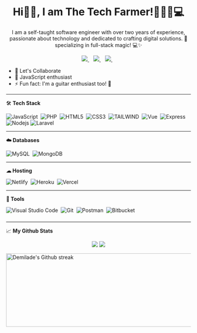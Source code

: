 <H1 align='center'>Hi👋🏿, I am The Tech Farmer!🧑🏿‍🌾💻</H1>
<p align='center'>I am a self-taught software engineer with over two years of experience, passionate about technology and dedicated to crafting digital solutions. 🌱 specializing in full-stack magic! 💻✨
</p>

<p align='center'>

<a href="https://twitter.com/billygotclout">
  <img src="https://img.shields.io/badge/twitter-%231DA1F2.svg?&style=for-the-badge&logo=twitter&logoColor=white" />
</a>&nbsp;&nbsp;
<a href="mailto:williamsoluwademilade@gmail.com">
  <img src="https://img.shields.io/badge/gmail-%23D14836.svg?&style=for-the-badge&logo=gmail&logoColor=white" />
</a>&nbsp;&nbsp;

<a href="https://www.linkedin.com/in/demilade-williams/">
  <img src="https://img.shields.io/badge/linkedin-%230077B5.svg?&style=for-the-badge&logo=linkedin&logoColor=white" />
</a>&nbsp;&nbsp;
<!-- <img src="https://gpvc.arturio.dev/blessedmadukoma"> -->
</p>

- 🚀 Let's Collaborate
- 👋 JavaScript enthusiast 
- ⚡ Fun fact: I'm a guitar enthusiast too! 🎸

---

🛠 <b>Tech Stack</b>

<!-- ![Go](https://img.shields.io/badge/-Golang-29BEB0?style=for-the-badge&logo=go&logoColor=white)&nbsp;
![Python](https://img.shields.io/badge/Python-3670A0?style=for-the-badge&logo=python&logoColor=FFD43B)&nbsp; -->

![JavaScript](https://img.shields.io/badge/-JavaScript-323330?style=for-the-badge&logo=javascript)&nbsp;
![PHP](https://img.shields.io/badge/PHP-777BB4?style=for-the-badge&logo=php&logoColor=white)&nbsp;
![HTML5](https://img.shields.io/badge/html5-%23E34F26.svg?style=for-the-badge&logo=html5&logoColor=white)&nbsp;
![CSS3](https://img.shields.io/badge/css3-%231572B6.svg?style=for-the-badge&logo=css3&logoColor=white)&nbsp;
![TAILWIND](https://img.shields.io/badge/tailwind-%231552B9.svg?style=for-the-badge&logo=tailwindcss&logoColor=white)&nbsp;
![Vue](https://img.shields.io/badge/-Vue-35495E?style=for-the-badge&logo=vue.js)&nbsp;
![Express](https://img.shields.io/badge/Express%20js-000000?style=for-the-badge&logo=express&logoColor=white)&nbsp;
![Nodejs](https://img.shields.io/badge/Node%20js-339933?style=for-the-badge&logo=nodedotjs&logoColor=white)
![Laravel](https://img.shields.io/badge/Laravel-FF2D20?style=for-the-badge&logo=laravel&logoColor=white)

<!-- ![ReactJS](https://img.shields.io/badge/-react.JS-323330?style=for-the-badge&logo=react)&nbsp;
![Next](https://img.shields.io/badge/-Next.JS-35495E?style=for-the-badge&logo=next.js)&nbsp; -->

<!-- ![Flask](https://img.shields.io/badge/Flask-%23000.svg?style=for-the-badge&logo=flask)&nbsp; -->



---

<b>☁️ Databases</b>

<!-- ![PostgreSQL](https://img.shields.io/badge/postgresql-blue.svg?style=for-the-badge&logo=postgresql&logoColor=white)&nbsp; -->

![MySQL](https://img.shields.io/badge/mysql-00758F.svg?style=for-the-badge&logo=mysql&logoColor=F19011)&nbsp;
![MongoDB](https://img.shields.io/badge/MongoDB-4EA94B?style=for-the-badge&logo=mongodb&logoColor=white)&nbsp;


<!-- ![SQLite](https://img.shields.io/badge/sqlite-%2307405e.svg?style=for-the-badge&logo=sqlite)&nbsp; -->

---

**☁ Hosting**

![Netlify](https://img.shields.io/badge/netlify-%23000000.svg?style=for-the-badge&logo=netlify&logoColor=#00C7B7)&nbsp;
![Heroku](https://img.shields.io/badge/heroku-%23430098.svg?style=for-the-badge&logo=heroku&logoColor=white)&nbsp;
![Vercel](https://img.shields.io/badge/vercel-323330?style=for-the-badge&logo=vercel&logoColor=#00C7B7)&nbsp;

---

**🧰 Tools**

![Visual Studio Code](https://img.shields.io/badge/VSCode-0078D4?style=for-the-badge&logo=visual%20studio%20code&logoColor=white)&nbsp;
![Git](https://img.shields.io/badge/GIT-E44C30?style=for-the-badge&logo=git&logoColor=white)&nbsp;
![Postman](https://img.shields.io/badge/Postman-FF6C37?style=for-the-badge&logo=postman&logoColor=white)&nbsp;
![Bitbucket](https://img.shields.io/badge/Bitbucket-0747a6?style=for-the-badge&logo=bitbucket&logoColor=white)&nbsp;

###

<!--
📖 <b>Recent Blog Posts</b>

- ✔ <a href="https://blog.mblessed.tech/deploy-go-api-to-koyeb">Deploy Go API to Koyeb (An Heroku Alternative)</a>
- 🔬 <a href="https://mblessed.hashnode.dev/go-embed-embed-your-frontendhtml-in-golang">Embed HTML frontend in Go: Go Embed</a>
- 🔗 <a href="https://mblessed.hashnode.dev/getting-started-with-golang-web-application-and-authentication-part-1">Getting started with Golang web application (and authentication) Part 1</a>
<!-- - 🧫 <a href="https://o-ifeanyi.hashnode.dev/writing-integration-test-in-flutter">Writing Integration Test In Flutter</a>
- 🔬 <a href="https://o-ifeanyi.hashnode.dev/writing-widget-test-in-flutter">Writing Widget Test In Flutter</a>
- 🧪 <a href="https://o-ifeanyi.hashnode.dev/writing-unit-test-in-flutter-with-mockito">Writing Unit Test In Flutter With Mockito</a> -->

---

📈 <b>My Github Stats</b>

<p align = "center">
  <img src = "https://github-readme-stats.vercel.app/api?username=billygotclout&show_icons=true&theme=tokyonight&line_height=40">
  <img src = "https://github-readme-stats.vercel.app/api/top-langs/?username=billygotclout&&theme=tokyonight">
</p>


 <!-- My GitHub streaks -->
<img height=200 width=800 align="center" src="https://github-readme-streak-stats.herokuapp.com/?user=billygotclout&theme=highcontrast" alt="Demilade's Github streak" />
</a> 
